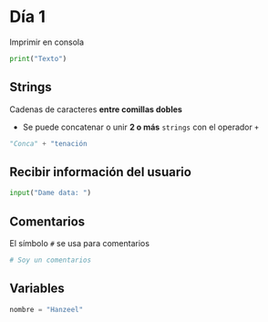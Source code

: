 # Día 1

Imprimir en consola
```python
print("Texto")
```

## Strings
Cadenas de caracteres **entre comillas dobles**

- Se puede concatenar o unir **2 o más** `strings` con el operador `+`
```python
"Conca" + "tenación
```

## Recibir información del usuario
```python
input("Dame data: ")
```

## Comentarios
El símbolo `#` se usa para comentarios
```python
# Soy un comentarios
```

## Variables
```python
nombre = "Hanzeel"
```